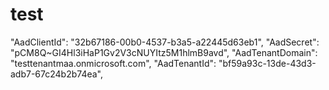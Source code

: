 # test
"AadClientId": "32b67186-00b0-4537-b3a5-a22445d63eb1",
  "AadSecret": "pCM8Q~GI4Hl3iHaP1Gv2V3cNUYItz5M1hlmB9avd",
  "AadTenantDomain": "testtenantmaa.onmicrosoft.com",
  "AadTenantId": "bf59a93c-13de-43d3-adb7-67c24b2b74ea",
